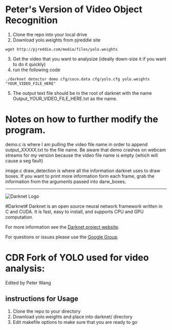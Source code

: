 
# Peter's Version of Video Object Recognition

1. Clone the repo into your local drive
2. Download yolo.weights from pjreddie site 
```
wget http://pjreddie.com/media/files/yolo.weights
```
3. Get the video that you want to analysize (ideally down-size it if you want to do it quickly)
4. run the following code
```
./darknet detector demo cfg/coco.data cfg/yolo.cfg yolo.weights "YOUR_VIDEO_FILE_HERE"
```
5. The output text file should be in the root of darknet with the name Output_YOUR_VIDEO_FILE_HERE.txt as the name. 


# Notes on how to further modify the program. 
demo.c is where I am pulling the video file name in order to append output_XXXXX.txt to the file name. 
Be aware that demo crashes on webcam streams for my version because the video file name is empty (which will cause a seg fault)

image.c draw_detection is where all the information darknet uses to draw boxes. If you want to print more information form each frame, grab the information from the arguments passed into darw_boxes. 

_______________________________________________________________________________
![Darknet Logo](http://pjreddie.com/media/files/darknet-black-small.png)

#Darknet#
Darknet is an open source neural network framework written in C and CUDA. It is fast, easy to install, and supports CPU and GPU computation.

For more information see the [Darknet project website](http://pjreddie.com/darknet).

For questions or issues please use the [Google Group](https://groups.google.com/forum/#!forum/darknet).

# CDR Fork of YOLO used for video analysis:
Edited by Peter Wang

## instructions for Usage
1. Clone the repo to your directory
2. Download yolo.weights and place into darknet/ directory
3. Edit makefile options to make sure that you are ready to go 
